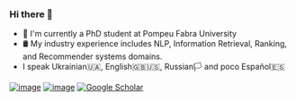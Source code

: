 ### Hi there 👋

- 🔭 I'm currently a PhD student at Pompeu Fabra University
- 🛢 My industry experience includes NLP, Information Retrieval, Ranking, and Recommender systems domains.
- I speak Ukrainian🇺🇦, English🇬🇧🇺🇸, Russian🏳️ and poco Español🇪🇸


[![image](https://img.shields.io/badge/LinkedIn-0077B5?style=for-the-badge&logo=linkedin&logoColor=white)](https://www.linkedin.com/in/trokhymovych/)
[![image](https://img.shields.io/badge/GitHub-100000?style=for-the-badge&logo=github&logoColor=white)](https://github.com/trokhymovych)
[![Google Scholar](https://img.shields.io/badge/Google%20Scholar-4285F4?style=for-the-badge&logo=google-scholar&logoColor=white)](https://scholar.google.com/citations?user=RyptuYsAAAAJ&hl=en)
<!-- [![image](https://img.shields.io/badge/Medium-12100E?style=for-the-badge&logo=medium&logoColor=white)](https://medium.com/@trokhymovych) -->
